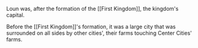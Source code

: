 Loun was, after the formation of the [[First Kingdom]], the kingdom's capital.

Before the [[First Kingdom]]'s formation, it was a large city that was surrounded on all sides by other cities', their farms touching Center Cities' farms.

